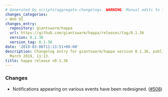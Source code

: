 ```yaml
---
# Generated by scripts/aggregate-changelogs. WARNING: Manual edits to this files will be overwritten.
changes_categories:
- Web UI
changes_entry:
  repository: giantswarm/happa
  url: https://github.com/giantswarm/happa/releases/tag/0.1.36
  version: 0.1.36
  version_tag: 0.1.36
date: '2019-03-06T11:13:51+00:00'
description: Changelog entry for giantswarm/happa version 0.1.36, published on 06
  March 2019, 11:13.
title: happa release v0.1.36
---
```


### Changes

- Notifications appearing on various events have been redesigned. ([#508](https://github.com/giantswarm/happa/pull/508))
